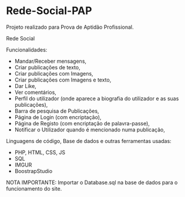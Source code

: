 # Rede-Social-PAP
Projeto realizado para Prova de Aptidão Profissional.

Rede Social 

Funcionalidades: 
  - Mandar/Receber mensagens,
  - Criar publicações de texto,
  - Criar publicações com Imagens,
  - Criar publicações com Imagens e texto,
  - Dar Like,
  - Ver comentários,
  - Perfil do utilizador (onde aparece a biografia do utilizador e as suas publicações),
  - Barra de pesquisa de Publicações,
  - Página de Login (com encriptação),
  - Página de Registo (com encriptação de palavra-passe),
  - Notificar o Utilizador quando é mencionado numa publicação,


Linguagens de código, Base de dados e outras ferramentas usadas: 
  - PHP, HTML, CSS, JS
  - SQL 
  - IMGUR
  - BoostrapStudio 
 
 NOTA IMPORTANTE: Importar o Database.sql na base de dados para o funcionamento do site.
